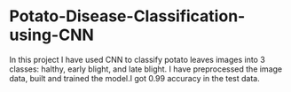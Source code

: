 # Potato-Disease-Classification-using-CNN
In this project I have used CNN to classify potato leaves images into 3 classes: halthy, early blight, and late blight. I have preprocessed the image data, built and trained the model.I got 0.99 accuracy in the test data.
